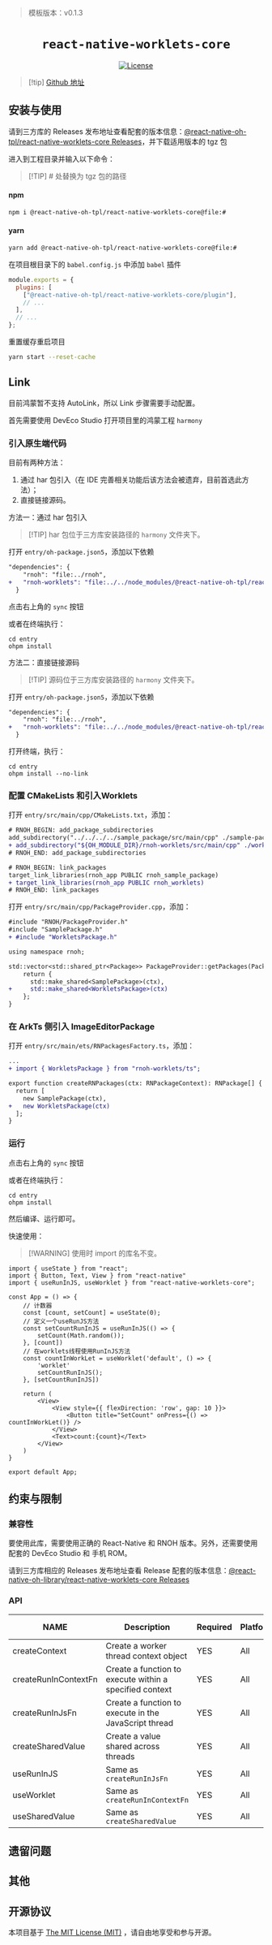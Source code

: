 > 模板版本：v0.1.3

<p align="center">
  <h1 align="center"> <code>react-native-worklets-core</code> </h1>
</p>
<p align="center">
    <a href="https://github.com/react-native-oh-library/react-native-worklets-core">
        <img src="https://img.shields.io/badge/license-MIT-green.svg" alt="License" />
    </a>
</p>



> [!tip] [Github 地址](https://github.com/react-native-oh-library/react-native-worklets-core)

## 安装与使用

请到三方库的 Releases 发布地址查看配套的版本信息：[@react-native-oh-tpl/react-native-worklets-core Releases](https://github.com/react-native-oh-library/react-native-worklets-core/releases)，并下载适用版本的 tgz 包

进入到工程目录并输入以下命令：

<!-- tabs:start -->

>[!TIP] # 处替换为 tgz 包的路径

#### **npm**

```bash
npm i @react-native-oh-tpl/react-native-worklets-core@file:#
```

#### **yarn**

```bash
yarn add @react-native-oh-tpl/react-native-worklets-core@file:#
```

在项目根目录下的 `babel.config.js` 中添加 `babel` 插件

```js
module.exports = {
  plugins: [
    ["@react-native-oh-tpl/react-native-worklets-core/plugin"],
    // ...
  ],
  // ...
};
```

重置缓存重启项目

```bash
yarn start --reset-cache
```

<!-- tabs:end -->

## Link

目前鸿蒙暂不支持 AutoLink，所以 Link 步骤需要手动配置。

首先需要使用 DevEco Studio 打开项目里的鸿蒙工程 `harmony`

### 引入原生端代码

目前有两种方法：

1. 通过 har 包引入（在 IDE 完善相关功能后该方法会被遗弃，目前首选此方法）；
2. 直接链接源码。

方法一：通过 har 包引入

> [!TIP] har 包位于三方库安装路径的 `harmony` 文件夹下。

打开 `entry/oh-package.json5`，添加以下依赖

```diff
"dependencies": {
    "rnoh": "file:../rnoh",
+   "rnoh-worklets": "file:../../node_modules/@react-native-oh-tpl/react-native-worklets-core/harmony/worklets.har"
  }
```

点击右上角的 `sync` 按钮

或者在终端执行：

```shell
cd entry
ohpm install
```

方法二：直接链接源码

> [!TIP] 源码位于三方库安装路径的 `harmony` 文件夹下。

打开 `entry/oh-package.json5`，添加以下依赖

```diff
"dependencies": {
    "rnoh": "file:../rnoh",
+   "rnoh-worklets": "file:../../node_modules/@react-native-oh-tpl/react-native-worklets-core/harmony/worklets"
  }
```

打开终端，执行：

```shell
cd entry
ohpm install --no-link
```

### 配置 CMakeLists 和引入Worklets

打开 `entry/src/main/cpp/CMakeLists.txt`，添加：

```diff
# RNOH_BEGIN: add_package_subdirectories
add_subdirectory("../../../../sample_package/src/main/cpp" ./sample-package)
+ add_subdirectory("${OH_MODULE_DIR}/rnoh-worklets/src/main/cpp" ./worklets)
# RNOH_END: add_package_subdirectories

# RNOH_BEGIN: link_packages
target_link_libraries(rnoh_app PUBLIC rnoh_sample_package)
+ target_link_libraries(rnoh_app PUBLIC rnoh_worklets)
# RNOH_END: link_packages
```

打开 `entry/src/main/cpp/PackageProvider.cpp`，添加：

```diff
#include "RNOH/PackageProvider.h"
#include "SamplePackage.h"
+ #include "WorkletsPackage.h"

using namespace rnoh;

std::vector<std::shared_ptr<Package>> PackageProvider::getPackages(Package::Context ctx) {
    return {
      std::make_shared<SamplePackage>(ctx),
+     std::make_shared<WorkletsPackage>(ctx)
    };
}
```

### 在 ArkTs 侧引入 ImageEditorPackage

打开 `entry/src/main/ets/RNPackagesFactory.ts`，添加：

```diff
...
+ import { WorkletsPackage } from "rnoh-worklets/ts";

export function createRNPackages(ctx: RNPackageContext): RNPackage[] {
  return [
    new SamplePackage(ctx),
+   new WorkletsPackage(ctx)
  ];
}
```

### 运行

点击右上角的 `sync` 按钮

或者在终端执行：

```shell
cd entry
ohpm install
```

然后编译、运行即可。

快速使用：

>[!WARNING] 使用时 import 的库名不变。

```tsx
import { useState } from "react";
import { Button, Text, View } from "react-native"
import { useRunInJS, useWorklet } from "react-native-worklets-core";

const App = () => {
    // 计数器
    const [count, setCount] = useState(0);
    // 定义一个useRunJS方法
    const setCountRunInJS = useRunInJS(() => {
        setCount(Math.random());
    }, [count])
    // 在worklets线程使用RunInJS方法
    const countInWorkLet = useWorklet('default', () => {
        'worklet'
        setCountRunInJS();
    }, [setCountRunInJS])

    return (
        <View>
            <View style={{ flexDirection: 'row', gap: 10 }}>
                <Button title="SetCount" onPress={() => countInWorkLet()} />
            </View>
            <Text>count:{count}</Text>
        </View>
    )
}

export default App;
```

## 约束与限制

### 兼容性

要使用此库，需要使用正确的 React-Native 和 RNOH 版本。另外，还需要使用配套的 DevEco Studio 和 手机 ROM。

请到三方库相应的 Releases 发布地址查看 Release 配套的版本信息：[@react-native-oh-library/react-native-worklets-core Releases](https://github.com/react-native-oh-library/react-native-worklets-core/releases)

### API

| NAME                 | Description                                             | Required | Platform | HarmonyOS Support |
| -------------------- | ------------------------------------------------------- | -------- | -------- | ----------------- |
| createContext        | Create a worker thread context object                   | YES      | All      | YES               |
| createRunInContextFn | Create a function to execute within a specified context | YES      | All      | YES               |
| createRunInJsFn      | Create a function to execute in the JavaScript thread   | YES      | All      | YES               |
| createSharedValue    | Create a value shared across threads                    | YES      | All      | YES               |
| useRunInJS           | Same as `createRunInJsFn`                               | YES      | All      | YES               |
| useWorklet           | Same as `createRunInContextFn`                          | YES      | All      | YES               |
| useSharedValue       | Same as `createSharedValue`                             | YES      | All      | YES               |

## 遗留问题

## 其他

## 开源协议

本项目基于 [The MIT License (MIT)](https://github.com/jeanregisser/react-native-worklets-core/blob/master/LICENSE) ，请自由地享受和参与开源。
